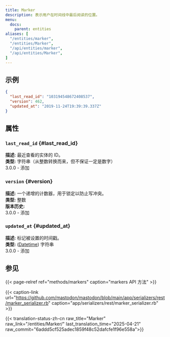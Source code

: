 ```yaml
---
title: Marker
description: 表示用户在时间线中最后阅读的位置。
menu:
  docs:
    parent: entities
aliases: [
  "/entities/marker",
  "/entities/Marker",
  "/api/entities/marker",
  "/api/entities/Marker",
]
---
```


## 示例

```json
{
  "last_read_id": "103194548672408537",
  "version": 462,
  "updated_at": "2019-11-24T19:39:39.337Z"
}
```

## 属性

### `last_read_id` {#last_read_id}

**描述:** 最近查看的实体的 ID。\
**类型:** 字符串（从整数转换而来，但不保证一定是数字）\
3.0.0 - 添加

### `version` {#version}

**描述:** 一个递增的计数器，用于锁定以防止写冲突。\
**类型:** 整数\
**版本历史:**\
3.0.0 - 添加

### `updated_at` {#updated_at}

**描述:** 标记被设置的时间戳。\
**类型:** ([Datetime](/api/datetime-format#datetime)) 字符串\
3.0.0 - 添加

## 参见

{{< page-relref ref="methods/markers" caption="markers API 方法" >}}

{{< caption-link url="https://github.com/mastodon/mastodon/blob/main/app/serializers/rest/marker_serializer.rb" caption="app/serializers/rest/marker_serializer.rb" >}}

{{< translation-status-zh-cn raw_title="Marker" raw_link="/entities/Marker/" last_translation_time="2025-04-21" raw_commit="6addd5cf525adec1859f48c52dafcfe1f96e558a">}}
